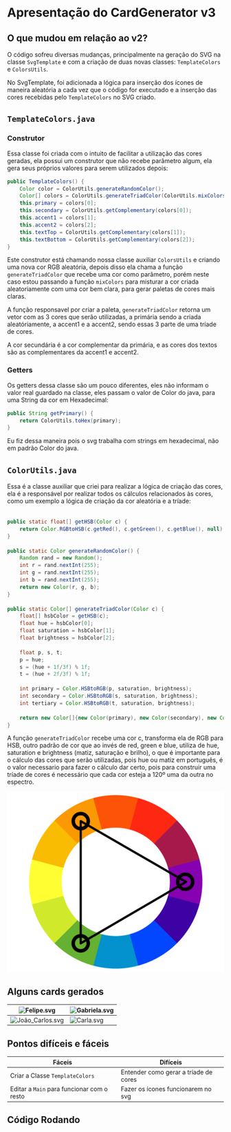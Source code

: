 # Apresentação do CardGenerator v3

## O que mudou em relação ao v2?

O código sofreu diversas mudanças, principalmente na geração do SVG na classe `SvgTemplate` e com a criação de duas novas classes: `TemplateColors` e `ColorsUtils`.

No SvgTemplate, foi adicionada a lógica para inserção dos ícones de maneira aleatória a cada vez que o código for executado e a inserção das cores recebidas pelo `TemplateColors` no SVG criado.

## `TemplateColors.java`

### Construtor

Essa classe foi criada com o intuito de facilitar a utilização das cores geradas, ela possui um construtor que não recebe parâmetro algum,
ela gera seus próprios valores para serem utilizados depois:

```java
public TemplateColors() {
    Color color = ColorUtils.generateRandomColor();
    Color[] colors = ColorUtils.generateTriadColor(ColorUtils.mixColors(color, new Color(200, 200, 200)));
    this.primary = colors[0];
    this.secondary = ColorUtils.getComplementary(colors[0]);
    this.accent1 = colors[1];
    this.accent2 = colors[2];
    this.textTop = ColorUtils.getComplementary(colors[1]);
    this.textBottom = ColorUtils.getComplementary(colors[2]);
}
```

Este construtor está chamando nossa classe auxiliar `ColorsUtils` e criando uma nova cor RGB aleatória, depois disso ela chama a função `generateTriadColor` que recebe uma cor como parâmetro, porém neste caso estou passando a função `mixColors` para misturar a cor criada aleatoriamente com uma cor bem clara, para gerar paletas de cores mais claras.

A função responsavel por criar a paleta, `generateTriadColor` retorna um vetor com as 3 cores que serão utilizadas, a primária sendo a criada aleatóriamente, a accent1 e a accent2, sendo essas 3 parte de uma tríade de cores.

A cor secundária é a cor complementar da primária, e as cores dos textos são as complementares da accent1 e accent2.

### Getters

Os getters dessa classe são um pouco diferentes, eles não informam o valor real guardado na classe, eles passam o valor de Color do java, para uma String da cor em Hexadecimal:

```java
public String getPrimary() {
    return ColorUtils.toHex(primary);
}
```

Eu fiz dessa maneira pois o svg trabalha com strings em hexadecimal, não em padrão Color do java.

## `ColorUtils.java`

Essa é a classe auxiliar que criei para realizar a lógica de criação das cores, ela é a responsável por realizar todos os cálculos relacionados às cores, como um exemplo a lógica de criação da cor aleatória e a tríade:

```java

public static float[] getHSB(Color c) {
    return Color.RGBtoHSB(c.getRed(), c.getGreen(), c.getBlue(), null);
}

public static Color generateRandomColor() {
    Random rand = new Random();
    int r = rand.nextInt(255);
    int g = rand.nextInt(255);
    int b = rand.nextInt(255);
    return new Color(r, g, b);
}

public static Color[] generateTriadColor(Color c) {
    float[] hsbColor = getHSB(c);
    float hue = hsbColor[0];
    float saturation = hsbColor[1];
    float brightness = hsbColor[2];

    float p, s, t;
    p = hue;
    s = (hue + 1f/3f) % 1f;
    t = (hue + 2f/3f) % 1f;

    int primary = Color.HSBtoRGB(p, saturation, brightness);
    int secondary = Color.HSBtoRGB(s, saturation, brightness);
    int tertiary = Color.HSBtoRGB(t, saturation, brightness);

    return new Color[]{new Color(primary), new Color(secondary), new Color(tertiary)};
}
```

A função `generateTriadColor` recebe uma cor c, transforma ela de RGB para HSB, outro padrão de cor que ao invés de red, green e blue, utiliza de hue, saturation e brightness (matiz, saturação e brilho), o que é importante para o cálculo das cores que serão utilizadas,
pois hue ou matiz em português, é o valor necessario para fazer o cálculo dar certo, pois para construir uma tríade de cores
é necessário que cada cor esteja a 120º uma da outra no espectro.

![img.png](img.png)

## Alguns cards gerados

| ![Felipe.svg](cards/Felipe.svg)                | ![Gabriela.svg](cards/Gabriela.svg) |
|------------------------------------------------|-------------------------------------|
| ![João_Carlos.svg](cards/Jo%C3%A3o_Carlos.svg) | ![Carla.svg](cards/Carla.svg)       |


## Pontos difíceis e fáceis

| Fáceis                                     | Difíceis                              |
|--------------------------------------------|---------------------------------------|
| Criar a Classe `TemplateColors`            | Entender como gerar a tríade de cores |
| Editar a `Main` para funcionar com o resto | Fazer os ícones funcionarem no svg    |

## Código Rodando